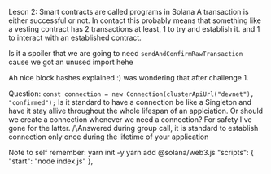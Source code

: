 Leson 2:
Smart contracts are called programs in Solana
A transaction is either successful or not.
  In contact this probably means that something like a vesting contract has 2 transactions at least, 1 to try and establish it. and 1 to interact with an established contract.

Is it a spoiler that we are going to need `sendAndConfirmRawTransaction` cause we got an unused import hehe

Ah nice block hashes explained :) was wondering that after challenge 1.

Question:
`const connection = new Connection(clusterApiUrl("devnet"), "confirmed");`
Is it standard to have a connection be like a Singleton and have it stay allive throughout the whole lifespan of an applciation.
Or should we create a connection whenever we need a connection? For safety I've gone for the latter.
/\Answered during group call, it is standard to establish connection only once during the lifetime of your application


Note to self remember:
yarn init -y
yarn add @solana/web3.js
"scripts": {
  "start": "node index.js"
},



